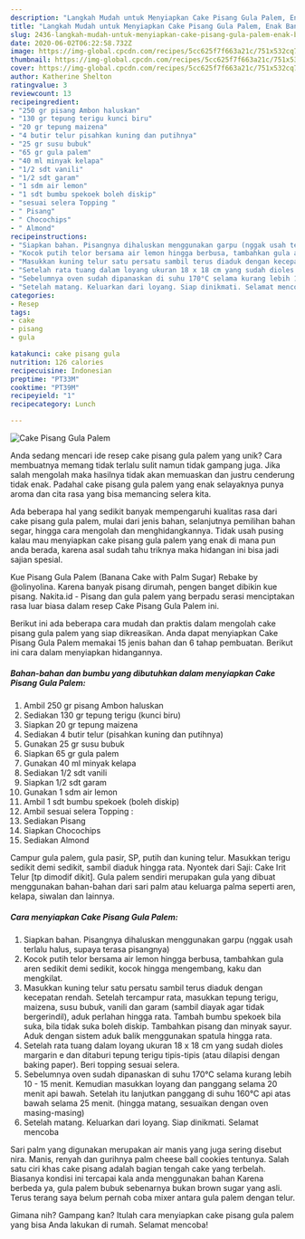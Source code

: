 ```yaml
---
description: "Langkah Mudah untuk Menyiapkan Cake Pisang Gula Palem, Enak Banget"
title: "Langkah Mudah untuk Menyiapkan Cake Pisang Gula Palem, Enak Banget"
slug: 2436-langkah-mudah-untuk-menyiapkan-cake-pisang-gula-palem-enak-banget
date: 2020-06-02T06:22:58.732Z
image: https://img-global.cpcdn.com/recipes/5cc625f7f663a21c/751x532cq70/cake-pisang-gula-palem-foto-resep-utama.jpg
thumbnail: https://img-global.cpcdn.com/recipes/5cc625f7f663a21c/751x532cq70/cake-pisang-gula-palem-foto-resep-utama.jpg
cover: https://img-global.cpcdn.com/recipes/5cc625f7f663a21c/751x532cq70/cake-pisang-gula-palem-foto-resep-utama.jpg
author: Katherine Shelton
ratingvalue: 3
reviewcount: 13
recipeingredient:
- "250 gr pisang Ambon haluskan"
- "130 gr tepung terigu kunci biru"
- "20 gr tepung maizena"
- "4 butir telur pisahkan kuning dan putihnya"
- "25 gr susu bubuk"
- "65 gr gula palem"
- "40 ml minyak kelapa"
- "1/2 sdt vanili"
- "1/2 sdt garam"
- "1 sdm air lemon"
- "1 sdt bumbu spekoek boleh diskip"
- "sesuai selera Topping "
- " Pisang"
- " Chocochips"
- " Almond"
recipeinstructions:
- "Siapkan bahan. Pisangnya dihaluskan menggunakan garpu (nggak usah terlalu halus, supaya terasa pisangnya)"
- "Kocok putih telor bersama air lemon hingga berbusa, tambahkan gula aren sedikit demi sedikit, kocok hingga mengembang, kaku dan mengkilat."
- "Masukkan kuning telur satu persatu sambil terus diaduk dengan kecepatan rendah. Setelah tercampur rata, masukkan tepung terigu, maizena, susu bubuk, vanili dan garam (sambil diayak agar tidak bergerindil), aduk perlahan hingga rata. Tambah bumbu spekoek bila suka, bila tidak suka boleh diskip. Tambahkan pisang dan minyak sayur. Aduk dengan sistem aduk balik menggunakan spatula hingga rata."
- "Setelah rata tuang dalam loyang ukuran 18 x 18 cm yang sudah dioles margarin e dan ditaburi tepung terigu tipis-tipis (atau dilapisi dengan baking paper). Beri topping sesuai selera."
- "Sebelumnya oven sudah dipanaskan di suhu 170°C selama kurang lebih 10 - 15 menit. Kemudian masukkan loyang dan panggang selama 20 menit api bawah. Setelah itu lanjutkan panggang di suhu 160°C api atas bawah selama 25 menit. (hingga matang, sesuaikan dengan oven masing-masing)"
- "Setelah matang. Keluarkan dari loyang. Siap dinikmati. Selamat mencoba"
categories:
- Resep
tags:
- cake
- pisang
- gula

katakunci: cake pisang gula 
nutrition: 126 calories
recipecuisine: Indonesian
preptime: "PT33M"
cooktime: "PT39M"
recipeyield: "1"
recipecategory: Lunch

---
```



![Cake Pisang Gula Palem](https://img-global.cpcdn.com/recipes/5cc625f7f663a21c/751x532cq70/cake-pisang-gula-palem-foto-resep-utama.jpg)

Anda sedang mencari ide resep cake pisang gula palem yang unik? Cara membuatnya memang tidak terlalu sulit namun tidak gampang juga. Jika salah mengolah maka hasilnya tidak akan memuaskan dan justru cenderung tidak enak. Padahal cake pisang gula palem yang enak selayaknya punya aroma dan cita rasa yang bisa memancing selera kita.

Ada beberapa hal yang sedikit banyak mempengaruhi kualitas rasa dari cake pisang gula palem, mulai dari jenis bahan, selanjutnya pemilihan bahan segar, hingga cara mengolah dan menghidangkannya. Tidak usah pusing kalau mau menyiapkan cake pisang gula palem yang enak di mana pun anda berada, karena asal sudah tahu triknya maka hidangan ini bisa jadi sajian spesial.

Kue Pisang Gula Palem (Banana Cake with Palm Sugar) Rebake by @olinyolina. Karena banyak pisang dirumah, pengen banget dibikin kue pisang. Nakita.id - Pisang dan gula palem yang berpadu serasi menciptakan rasa luar biasa dalam resep Cake Pisang Gula Palem ini.


Berikut ini ada beberapa cara mudah dan praktis dalam mengolah cake pisang gula palem yang siap dikreasikan. Anda dapat menyiapkan Cake Pisang Gula Palem memakai 15 jenis bahan dan 6 tahap pembuatan. Berikut ini cara dalam menyiapkan hidangannya.

<!--inarticleads1-->

##### Bahan-bahan dan bumbu yang dibutuhkan dalam menyiapkan Cake Pisang Gula Palem:

1. Ambil 250 gr pisang Ambon haluskan
1. Sediakan 130 gr tepung terigu (kunci biru)
1. Siapkan 20 gr tepung maizena
1. Sediakan 4 butir telur (pisahkan kuning dan putihnya)
1. Gunakan 25 gr susu bubuk
1. Siapkan 65 gr gula palem
1. Gunakan 40 ml minyak kelapa
1. Sediakan 1/2 sdt vanili
1. Siapkan 1/2 sdt garam
1. Gunakan 1 sdm air lemon
1. Ambil 1 sdt bumbu spekoek (boleh diskip)
1. Ambil sesuai selera Topping :
1. Sediakan  Pisang
1. Siapkan  Chocochips
1. Sediakan  Almond


Campur gula palem, gula pasir, SP, putih dan kuning telur. Masukkan terigu sedikit demi sedikit, sambil diaduk hingga rata. Nyontek dari Saji: Cake Irit Telur [tp dimodif dikit]. Gula palem sendiri merupakan gula yang dibuat menggunakan bahan-bahan dari sari palm atau keluarga palma seperti aren, kelapa, siwalan dan lainnya. 

<!--inarticleads2-->

##### Cara menyiapkan Cake Pisang Gula Palem:

1. Siapkan bahan. Pisangnya dihaluskan menggunakan garpu (nggak usah terlalu halus, supaya terasa pisangnya)
1. Kocok putih telor bersama air lemon hingga berbusa, tambahkan gula aren sedikit demi sedikit, kocok hingga mengembang, kaku dan mengkilat.
1. Masukkan kuning telur satu persatu sambil terus diaduk dengan kecepatan rendah. Setelah tercampur rata, masukkan tepung terigu, maizena, susu bubuk, vanili dan garam (sambil diayak agar tidak bergerindil), aduk perlahan hingga rata. Tambah bumbu spekoek bila suka, bila tidak suka boleh diskip. Tambahkan pisang dan minyak sayur. Aduk dengan sistem aduk balik menggunakan spatula hingga rata.
1. Setelah rata tuang dalam loyang ukuran 18 x 18 cm yang sudah dioles margarin e dan ditaburi tepung terigu tipis-tipis (atau dilapisi dengan baking paper). Beri topping sesuai selera.
1. Sebelumnya oven sudah dipanaskan di suhu 170°C selama kurang lebih 10 - 15 menit. Kemudian masukkan loyang dan panggang selama 20 menit api bawah. Setelah itu lanjutkan panggang di suhu 160°C api atas bawah selama 25 menit. (hingga matang, sesuaikan dengan oven masing-masing)
1. Setelah matang. Keluarkan dari loyang. Siap dinikmati. Selamat mencoba


Sari palm yang digunakan merupakan air manis yang juga sering disebut nira. Manis, renyah dan gurihnya palm cheese ball cookies tentunya. Salah satu ciri khas cake pisang adalah bagian tengah cake yang terbelah. Biasanya kondisi ini tercapai kala anda menggunakan bahan Karena berbeda ya, gula palem bubuk sebenarnya bukan brown sugar yang asli. Terus terang saya belum pernah coba mixer antara gula palem dengan telur. 

Gimana nih? Gampang kan? Itulah cara menyiapkan cake pisang gula palem yang bisa Anda lakukan di rumah. Selamat mencoba!
